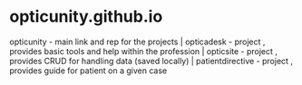 # opticunity.github.io

opticunity - main link and rep for the projects | opticadesk - project , provides basic tools and help within the profession | opticsite - project , provides CRUD for handling data (saved locally) | patientdirective - project , provides guide for patient on a given case

